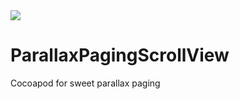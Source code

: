 <img src='https://app.ship.io/jobs/BUJ4UfPL5WP4FAQK/build_status.png'/>

# ParallaxPagingScrollView
Cocoapod for sweet parallax paging 
